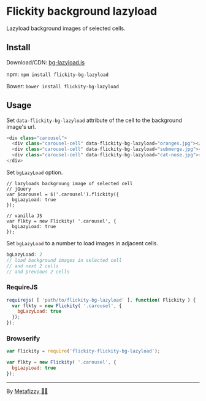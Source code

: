 # Flickity background lazyload

Lazyload background images of selected cells.

## Install

Download/CDN: [bg-lazyload.js](https://npmcdn.com/flickity-bg-lazyload@1/bg-lazyload.js)

npm: `npm install flickity-bg-lazyload`

Bower: `bower install flickity-bg-lazyload`

## Usage

Set `data-flickity-bg-lazyload` attribute of the cell to the background image's url.

``` js
<div class="carousel">
  <div class="carousel-cell" data-flickity-bg-lazyload="oranges.jpg"></div>
  <div class="carousel-cell" data-flickity-bg-lazyload="submerge.jpg"></div>
  <div class="carousel-cell" data-flickity-bg-lazyload="cat-nose.jpg"></div>
</div>
```

Set `bgLazyLoad` option.

```
// lazyloads backgroung image of selected cell
// jQuery
var $carousel = $('.carousel').flickity({
  bgLazyLoad: true
});

// vanilla JS
var flkty = new Flickity( '.carousel', {
  bgLazyLoad: true
});
```

Set `bgLazyLoad` to a number to load images in adjacent cells.

``` js
bgLazyLoad: 2
// load background images in selected cell
// and next 2 cells
// and previous 2 cells
```

### RequireJS

``` js
requirejs( [ 'path/to/flickity-bg-lazyload' ], function( Flickity ) {
  var flkty = new Flickity( '.carousel', {
    bgLazyLoad: true
  });
});
```

### Browserify

``` js
var Flickity = require('flickity-flickity-bg-lazyload');

var flkty = new Flickity( '.carousel', {
  bgLazyLoad: true
});
```

---

By [Metafizzy 🌈🐻](http://metafizzy.co) 
